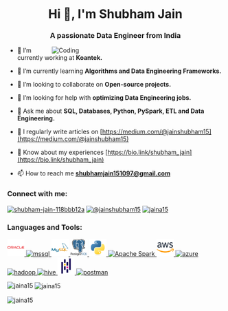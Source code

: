 <h1 align="center">Hi 👋, I'm Shubham Jain</h1>
<h3 align="center">A passionate Data Engineer from India</h3>
<img align="right" alt="Coding" width="400" src="https://i.pinimg.com/originals/81/17/8b/81178b47a8598f0c81c4799f2cdd4057.gif">


- 🔭 I’m currently working at **Koantek.**

- 🌱 I’m currently learning **Algorithms and Data Engineering Frameworks.**

- 👯 I’m looking to collaborate on **Open-source projects.**

- 🤝 I’m looking for help with **optimizing Data Engineering jobs.**

- 💬 Ask me about **SQL, Databases, Python, PySpark, ETL and Data Engineering.**

- 📝 I regularly write articles on [https://medium.com/@jainshubham15](https://medium.com/@jainshubham15)

- 📄 Know about my experiences [https://bio.link/shubham_jain](https://bio.link/shubham_jain)

- 📫 How to reach me **shubhamjain151097@gmail.com**

<h3 align="left">Connect with me:</h3>
<p align="left">
<a href="https://linkedin.com/in/shubham-jain-118bbb12a" target="blank"><img align="center" src="https://raw.githubusercontent.com/rahuldkjain/github-profile-readme-generator/master/src/images/icons/Social/linked-in-alt.svg" alt="shubham-jain-118bbb12a" height="30" width="40" /></a>
<a href="https://medium.com/@jainshubham15" target="blank"><img align="center" src="https://play-lh.googleusercontent.com/hB9t3Z-mi284_49HA3nAuhO-W5Cyhje7r2P9McdgORoVCd-0SV54c12NMQWLHnqALw" alt="@jainshubham15" height="30" width="40" /></a>
<a href="https://www.leetcode.com/jaina15" target="blank"><img align="center" src="https://raw.githubusercontent.com/rahuldkjain/github-profile-readme-generator/master/src/images/icons/Social/leet-code.svg" alt="jaina15" height="30" width="40" /></a>
</p>

<h3 align="left">Languages and Tools:</h3>
<p align="left"> 
<a href="https://www.oracle.com/" target="_blank" rel="noreferrer"> <img src="https://raw.githubusercontent.com/devicons/devicon/master/icons/oracle/oracle-original.svg" alt="oracle" width="40" height="40"/> </a> 
<a href="https://www.microsoft.com/en-us/sql-server" target="_blank" rel="noreferrer"> <img src="https://www.svgrepo.com/show/303229/microsoft-sql-server-logo.svg" alt="mssql" width="40" height="40"/> </a> 
<a href="https://www.mysql.com/" target="_blank" rel="noreferrer"> <img src="https://raw.githubusercontent.com/devicons/devicon/master/icons/mysql/mysql-original-wordmark.svg" alt="mysql" width="40" height="40"/> </a> 
<a href="https://www.postgresql.org" target="_blank" rel="noreferrer"> <img src="https://raw.githubusercontent.com/devicons/devicon/master/icons/postgresql/postgresql-original-wordmark.svg" alt="postgresql" width="40" height="40"/> </a> 
<a href="https://www.python.org" target="_blank" rel="noreferrer"> <img src="https://raw.githubusercontent.com/devicons/devicon/master/icons/python/python-original.svg" alt="python" width="40" height="40"/> </a> 
<a href="https://spark.apache.org/" target="_blank" rel="noreferrer"> <img src="https://upload.wikimedia.org/wikipedia/commons/thumb/f/f3/Apache_Spark_logo.svg/1200px-Apache_Spark_logo.svg.png" alt="Apache Spark" width="40" height="40"/> </a>
<a href="https://aws.amazon.com" target="_blank" rel="noreferrer"> <img src="https://raw.githubusercontent.com/devicons/devicon/master/icons/amazonwebservices/amazonwebservices-original-wordmark.svg" alt="aws" width="40" height="40"/> </a> 
<a href="https://azure.microsoft.com/en-in/" target="_blank" rel="noreferrer"> <img src="https://www.vectorlogo.zone/logos/microsoft_azure/microsoft_azure-icon.svg" alt="azure" width="40" height="40"/> </a> 
<a href="https://hadoop.apache.org/" target="_blank" rel="noreferrer"> <img src="https://www.vectorlogo.zone/logos/apache_hadoop/apache_hadoop-icon.svg" alt="hadoop" width="40" height="40"/> </a> 
<a href="https://hive.apache.org/" target="_blank" rel="noreferrer"> <img src="https://www.vectorlogo.zone/logos/apache_hive/apache_hive-icon.svg" alt="hive" width="40" height="40"/> </a> 
<a href="https://pandas.pydata.org/" target="_blank" rel="noreferrer"> <img src="https://raw.githubusercontent.com/devicons/devicon/2ae2a900d2f041da66e950e4d48052658d850630/icons/pandas/pandas-original.svg" alt="pandas" width="40" height="40"/> </a> 
<a href="https://postman.com" target="_blank" rel="noreferrer"> <img src="https://www.vectorlogo.zone/logos/getpostman/getpostman-icon.svg" alt="postman" width="40" height="40"/> </a> 
</p>

<p><img align="left" src="https://github-readme-stats-sigma-five.vercel.app/api/top-langs?username=jaina15&show_icons=true&locale=en&layout=compact" alt="jaina15" /></p>

<p>&nbsp;<img align="center" src="https://github-readme-stats-sigma-five.vercel.app/api?username=jaina15&show_icons=true&locale=en" alt="jaina15" /></p>

<p><img align="center" src="https://github-readme-streak-stats.herokuapp.com/?user=jaina15&" alt="jaina15" /></p>
